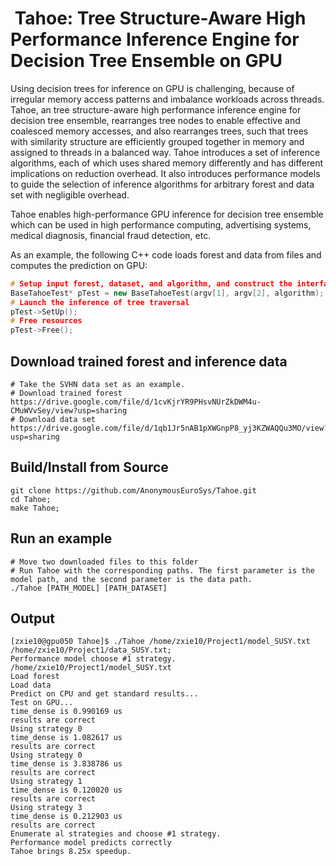 # &nbsp;Tahoe: Tree Structure-Aware High Performance Inference Engine for Decision Tree Ensemble on GPU

Using decision trees for inference on GPU is challenging, because of irregular memory access patterns and imbalance workloads across threads. Tahoe, an tree structure-aware high performance inference engine for decision tree ensemble, rearranges tree nodes to enable effective and coalesced memory accesses, and also rearranges trees, such that trees with similarity structure are efficiently grouped together in memory and assigned to threads in a balanced way. Tahoe introduces a set of inference algorithms, each of which uses shared memory differently and has different implications on reduction overhead. It also introduces performance models to guide the selection of inference algorithms for arbitrary forest and data set with negligible overhead.

Tahoe enables high-performance GPU inference for decision tree ensemble which can be used in high performance computing, advertising systems, medical diagnosis, financial fraud detection, etc.

As an example, the following C++ code loads forest and data from files and computes the prediction on GPU:
```C++
# Setup input forest, dataset, and algorithm, and construct the interface of Tahoe framework
BaseTahoeTest* pTest = new BaseTahoeTest(argv[1], argv[2], algorithm);
# Launch the inference of tree traversal
pTest->SetUp();
# Free resources
pTest->Free();
```

## Download trained forest and inference data
```
# Take the SVHN data set as an example.
# Download trained forest
https://drive.google.com/file/d/1cvKjrYR9PHsvNUrZkDWM4u-CMuWVvSey/view?usp=sharing
# Download data set
https://drive.google.com/file/d/1qb1Jr5nAB1pXWGnpP8_yj3KZWAQQu3MO/view?usp=sharing
```

## Build/Install from Source
```
git clone https://github.com/AnonymousEuroSys/Tahoe.git
cd Tahoe;
make Tahoe;
```

## Run an example
```
# Move two downloaded files to this folder
# Run Tahoe with the corresponding paths. The first parameter is the model path, and the second parameter is the data path.
./Tahoe [PATH_MODEL] [PATH_DATASET]
```

## Output
```
[zxie10@gpu050 Tahoe]$ ./Tahoe /home/zxie10/Project1/model_SUSY.txt /home/zxie10/Project1/data_SUSY.txt;
Performance model choose #1 strategy.
/home/zxie10/Project1/model_SUSY.txt
Load forest
Load data
Predict on CPU and get standard results...
Test on GPU...
time_dense is 0.990169 us
results are correct
Using strategy 0
time_dense is 1.082617 us
results are correct
Using strategy 0
time_dense is 3.838786 us
results are correct
Using strategy 1
time_dense is 0.120020 us
results are correct
Using strategy 3
time_dense is 0.212903 us
results are correct
Enumerate al strategies and choose #1 strategy.
Performance model predicts correctly
Tahoe brings 8.25x speedup.
```
